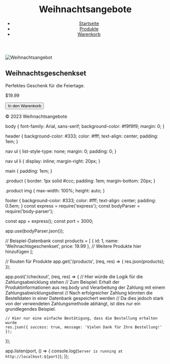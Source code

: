 <!DOCTYPE html>
<html lang="en">
<head>
    <meta charset="UTF-8">
    <meta name="viewport" content="width=device-width, initial-scale=1.0">
    <title>Weihnachtsangebote</title>
    <link rel="stylesheet" href="styles.css">
</head>
<body>
    <header>
        <h1>Weihnachtsangebote</h1>
        <nav>
            <ul>
                <li><a href="#">Startseite</a></li>
                <li><a href="#">Produkte</a></li>
                <li><a href="#">Warenkorb</a></li>
            </ul>
        </nav>
    </header>
    <main>
        <!-- Hier kommen die Produkte und Angebote -->
        <!-- Beispiel: -->
        <div class="product">
            <img src="weihnachtsangebot.jpg" alt="Weihnachtsangebot">
            <h2>Weihnachtsgeschenkset</h2>
            <p>Perfektes Geschenk für die Feiertage.</p>
            <p class="price">$19.99</p>
            <button>In den Warenkorb</button>
        </div>
    </main>
    <footer>
        <p>&copy; 2023 Weihnachtsangebote</p>
    </footer>
</body>
</html>
body {
    font-family: Arial, sans-serif;
    background-color: #f9f9f9;
    margin: 0;
}

header {
    background-color: #333;
    color: #fff;
    text-align: center;
    padding: 1em;
}

nav ul {
    list-style-type: none;
    margin: 0;
    padding: 0;
}

nav ul li {
    display: inline;
    margin-right: 20px;
}

main {
    padding: 1em;
}

.product {
    border: 1px solid #ccc;
    padding: 1em;
    margin-bottom: 20px;
}

.product img {
    max-width: 100%;
    height: auto;
}

footer {
    background-color: #333;
    color: #fff;
    text-align: center;
    padding: 0.5em;
}
const express = require('express');
const bodyParser = require('body-parser');

const app = express();
const port = 3000;

app.use(bodyParser.json());

// Beispiel-Datenbank
const products = [
    { id: 1, name: 'Weihnachtsgeschenkset', price: 19.99 },
    // Weitere Produkte hier hinzufügen
];

// Routen für Produkte
app.get('/products', (req, res) => {
    res.json(products);
});

app.post('/checkout', (req, res) => {
    // Hier würde die Logik für die Zahlungsabwicklung stehen
    // Zum Beispiel: Erhalt der Produktinformationen aus req.body und Verarbeitung der Zahlung mit einem Zahlungsabwicklungsdienst
    // Nach erfolgreicher Zahlung könnten die Bestelldaten in einer Datenbank gespeichert werden
    // Da dies jedoch stark von der verwendeten Zahlungsmethode abhängt, ist dies nur ein grundlegendes Beispiel.

    // Hier nur eine einfache Bestätigung, dass die Bestellung erhalten wurde
    res.json({ success: true, message: 'Vielen Dank für Ihre Bestellung!' });
});

app.listen(port, () => {
    console.log(`Server is running at http://localhost:${port}`);
});
